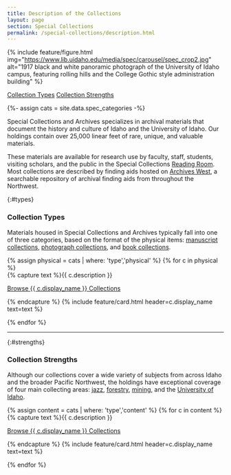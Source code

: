 ```yaml
---
title: Description of the Collections
layout: page
section: Special Collections
permalink: /special-collections/description.html
---
```


{% include feature/figure.html img="https://www.lib.uidaho.edu/media/spec/carousel/spec_crop2.jpg" alt="1917 black and white panoramic photograph of the University of Idaho campus, featuring rolling hills and the College Gothic style administration building" %}

<div class="pb-3 text-center">
    <a href="#types" class="btn btn-outline-payette-blue m-1">
     Collection Types</a>
     <a href="#strengths" class="btn btn-outline-payette-blue m-1">
     Collection Strengths</a>
</div>

{%- assign cats = site.data.spec_categories -%}

Special Collections and Archives specializes in archival materials that document the history and culture of Idaho and the University of Idaho. 
Our holdings contain over 25,000 linear feet of rare, unique, and valuable materials. 

These materials are available for research use by faculty, staff, students, visiting scholars, and the public in the Special Collections [Reading Room](/special-collections/plan.html). 
Most collections are described by finding aids hosted on [Archives West](https://archiveswest.orbiscascade.org/search.php?r=idu), a searchable repository of archival finding aids from throughout the Northwest.

{:#types}
### Collection Types

Materials housed in Special Collections and Archives typically fall into one of three categories, based on the format of the physical items: [manuscript collections](/special-collections/browse.html#mg), [photograph collections](/special-collections/browse.html#pg), and [book collections](/special-collections/browse.html#books).

<div class="row">
{% assign physical = cats | where: 'type','physical' %}
{% for c in physical %}
<div class="col-md-4">
{% capture text %}{{ c.description }} 

<a href="/special-collections/browse.html#{{ c.category }}" class="btn btn-outline-payette-blue">Browse {{ c.display_name }} Collections</a>

{% endcapture %}
{% include feature/card.html header=c.display_name text=text %}
</div>
{% endfor %}
</div>

-------

{:#strengths}
### Collection Strengths

Although our collections cover a wide variety of subjects from across Idaho and the broader Pacific Northwest, the holdings have exceptional coverage of four main collecting areas: 
[jazz](/special-collections/browse.html#jazz), [forestry](/special-collections/browse.html#forestry), [mining](/special-collections/browse.html#mining), and the [University of Idaho](/special-collections/browse.html#university).

<div class="row">
{% assign content = cats | where: 'type','content' %}
{% for c in content %}
<div class="col-md-6">
{% capture text %}{{ c.description }} 

<a href="/special-collections/browse.html#{{ c.category }}" class="btn btn-outline-payette-blue">Browse {{ c.display_name }} Collections</a>

{% endcapture %}
{% include feature/card.html header=c.display_name text=text %}
</div>
{% endfor %}
</div>